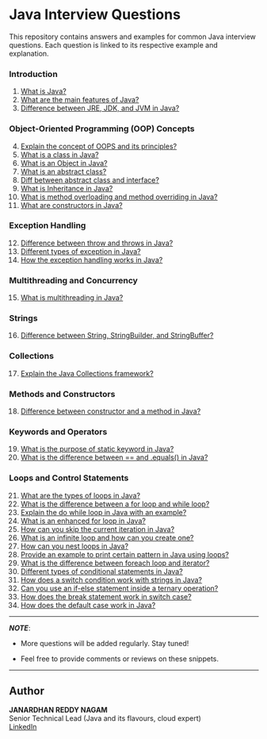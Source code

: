 # Java Interview Questions

This repository contains answers and examples for common Java interview questions. Each question is linked to its respective example and explanation.

### Introduction
1. [What is Java?](https://github.com/janardhanreddy790/Interview/tree/main/src/main/java/com/nagam/interview/example/java/introduction/WhatIsJava)
2. [What are the main features of Java?](https://github.com/janardhanreddy790/Interview/tree/main/src/main/java/com/nagam/interview/example/java/introduction/JavaFeatures)
3. [Difference between JRE, JDK, and JVM in Java?](https://github.com/janardhanreddy790/Interview/tree/main/src/main/java/com/nagam/interview/example/java/introduction/DifferenceBetweenJREJDKJVM)

### Object-Oriented Programming (OOP) Concepts
4. [Explain the concept of OOPS and its principles?](https://github.com/janardhanreddy790/Interview/tree/main/src/main/java/com/nagam/interview/example/java/oops/OOPConcepts)
5. [What is a class in Java?](https://github.com/janardhanreddy790/Interview/tree/main/src/main/java/com/nagam/interview/example/java/introduction/WhatIsClass)
6. [What is an Object in Java?](https://github.com/janardhanreddy790/Interview/tree/main/src/main/java/com/nagam/interview/example/java/oops/objectinjava)
7. [What is an abstract class?](https://github.com/janardhanreddy790/Interview/tree/main/src/main/java/com/nagam/interview/example/java/oops/abstractclass)
8. [Diff between abstract class and interface?](https://github.com/janardhanreddy790/Interview/tree/main/src/main/java/com/nagam/interview/example/java/oops/absractclassvsinterface)
9. [What is Inheritance in Java?](https://github.com/janardhanreddy790/Interview/tree/main/src/main/java/com/nagam/interview/example/java/oops/inheritance)
10. [What is method overloading and method overriding in Java?](https://github.com/janardhanreddy790/Interview/tree/main/src/main/java/com/nagam/interview/example/java/oops/methodoverloadingvsoverriding)
11. [What are constructors in Java?](https://github.com/janardhanreddy790/Interview/tree/main/src/main/java/com/nagam/interview/example/java/methodsconstructors/Constructors)

### Exception Handling
12. [Difference between throw and throws in Java?](https://github.com/janardhanreddy790/Interview/tree/main/src/main/java/com/nagam/interview/example/java/exceptionhandling/throwvsthrows)
13. [Different types of exception in Java?](https://github.com/janardhanreddy790/Interview/tree/main/src/main/java/com/nagam/interview/example/java/exceptionhandling/typesofexceptions)
14. [How the exception handling works in Java?](https://github.com/janardhanreddy790/Interview/tree/main/src/main/java/com/nagam/interview/example/java/exceptionhandling/exceptionhandle)

### Multithreading and Concurrency
15. [What is multithreading in Java?](https://github.com/janardhanreddy790/Interview/tree/main/src/main/java/com/nagam/interview/example/java/multithreadingconcurrency/multithreading)

### Strings
16. [Difference between String, StringBuilder, and StringBuffer?](https://github.com/janardhanreddy790/Interview/tree/main/src/main/java/com/nagam/interview/example/java/strings)

### Collections
17. [Explain the Java Collections framework?](https://github.com/janardhanreddy790/Interview/tree/main/src/main/java/com/nagam/interview/example/java/Collections)

### Methods and Constructors
18. [Difference between constructor and a method in Java?](https://github.com/janardhanreddy790/Interview/tree/main/src/main/java/com/nagam/interview/example/java/methodsconstructors/ConstructorVsMethod)

### Keywords and Operators
19. [What is the purpose of static keyword in Java?](https://github.com/janardhanreddy790/Interview/tree/main/src/main/java/com/nagam/interview/example/java/KeywordsOperators/StaticKeyword)
20. [What is the difference between == and .equals() in Java?](https://github.com/janardhanreddy790/Interview/tree/main/src/main/java/com/nagam/interview/example/java/KeywordsOperators/EqualsVsEqualsOperator)

### Loops and Control Statements
21. [What are the types of loops in Java?](https://github.com/janardhanreddy790/Interview/tree/main/src/main/java/com/nagam/interview/example/java/LoopsControlStatements/TypesOfLoops)
22. [What is the difference between a for loop and while loop?](https://github.com/janardhanreddy790/Interview/tree/main/src/main/java/com/nagam/interview/example/java/LoopsControlStatements/ForVsWhileLoop)
23. [Explain the do while loop in Java with an example?](https://github.com/janardhanreddy790/Interview/tree/main/src/main/java/com/nagam/interview/example/java/LoopsControlStatements/DoWhileLoop)
24. [What is an enhanced for loop in Java?](https://github.com/janardhanreddy790/Interview/tree/main/src/main/java/com/nagam/interview/example/java/LoopsControlStatements/EnhancedForLoop)
25. [How can you skip the current iteration in Java?](https://github.com/janardhanreddy790/Interview/tree/main/src/main/java/com/nagam/interview/example/java/LoopsControlStatements/SkipIteration)
26. [What is an infinite loop and how can you create one?](https://github.com/janardhanreddy790/Interview/tree/main/src/main/java/com/nagam/interview/example/java/LoopsControlStatements/InfiniteLoop)
27. [How can you nest loops in Java?](https://github.com/janardhanreddy790/Interview/tree/main/src/main/java/com/nagam/interview/example/java/LoopsControlStatements/NestedLoops)
28. [Provide an example to print certain pattern in Java using loops?](https://github.com/janardhanreddy790/Interview/tree/main/src/main/java/com/nagam/interview/example/java/LoopsControlStatements/PrintPattern)
29. [What is the difference between foreach loop and iterator?](https://github.com/janardhanreddy790/Interview/tree/main/src/main/java/com/nagam/interview/example/java/LoopsControlStatements/ForeachVsIterator)
30. [Different types of conditional statements in Java?](https://github.com/janardhanreddy790/Interview/tree/main/src/main/java/com/nagam/interview/example/java/LoopsControlStatements/ConditionalStatements)
31. [How does a switch condition work with strings in Java?](https://github.com/janardhanreddy790/Interview/tree/main/src/main/java/com/nagam/interview/example/java/LoopsControlStatements/SwitchWithString)
32. [Can you use an if-else statement inside a ternary operation?](https://github.com/janardhanreddy790/Interview/tree/main/src/main/java/com/nagam/interview/example/java/LoopsControlStatements/IfElseInTernary)
33. [How does the break statement work in switch case?](https://github.com/janardhanreddy790/Interview/tree/main/src/main/java/com/nagam/interview/example/java/LoopsControlStatements/BreakInSwitch)
34. [How does the default case work in Java?](https://github.com/janardhanreddy790/Interview/tree/main/src/main/java/com/nagam/interview/example/java/LoopsControlStatements/DefaultCase)

---

***NOTE***:

- More questions will be added regularly. Stay tuned!

- Feel free to provide comments or reviews on these snippets.

---

## Author

**JANARDHAN REDDY NAGAM**  
Senior Technical Lead (Java and its flavours, cloud expert)  
[LinkedIn](https://www.linkedin.com/in/janardhan-reddy-nagam-127656177/)
